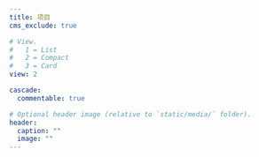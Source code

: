 ```yaml
---
title: 项目
cms_exclude: true

# View.
#   1 = List
#   2 = Compact
#   3 = Card
view: 2

cascade:
  commentable: true

# Optional header image (relative to `static/media/` folder).
header:
  caption: ""
  image: ""
---
```

